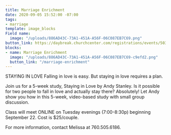 ```yaml
---
title: Marriage Enrichment
date: 2020-09-05 15:52:00 -07:00
tags:
- marriage
template: image_blocks
Field name:
  image: "/uploads/886AD43C-73A1-451A-A56F-06C087EB7C69.png"
button_link: https://daybreak.churchcenter.com/registrations/events/503431
blocks:
- name: Marriage Enrichment
  image: "/uploads/886AD43C-73A1-451A-A56F-06C087EB7C69-c9efd2.png"
  button_link: "/marriage-enrichment"
---
```


STAYING IN LOVE
Falling in love is easy. But staying in love requires a plan.

Join us for a 5-week study, Staying in Love by Andy Stanley. Is it possible for two people to fall in love and actually stay there? Absolutely! Let Andy show you how in this 5-week, video-based study with small group discussion.

Class will meet ONLINE on Tuesday evenings (7:00-8:30p) beginning September 22. Cost is $25/couple.

For more information, contact Melissa at 760.505.6186.